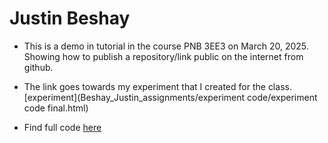 # Justin Beshay

- This is a demo in tutorial in the course PNB 3EE3 on March 20, 2025. Showing how to publish a repository/link public on the internet from github.
- The link goes towards my experiment that I created for the class. 
[experiment](Beshay_Justin_assignments/experiment code/experiment code final.html)

- Find full code [here](https://github.com/Perception-Lab-PNB3EE3/beshayJustin/blob/6e0fa7a07ea0204e979611e7b3a84e7c4a7a9b2b/Beshay_Justin_assignments/experiment%20code/experiment%20code%20final.html)
  
